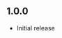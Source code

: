 <!-- https://developers.home-assistant.io/docs/add-ons/presentation#keeping-a-changelog -->
## 1.0.0

- Initial release
